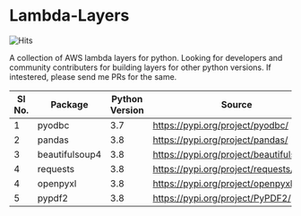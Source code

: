 # Lambda-Layers

![Hits](https://hitcounter.pythonanywhere.com/count/tag.svg?url=https%3A%2F%2Fgithub.com%2Fkuharan%2FLambda-Layers)

A collection of AWS lambda layers for python. Looking for developers and community contributers for building layers for other python versions. If intestered, please send me PRs for the same.

| Sl No. | Package        | Python Version | Source                                   | Link                                                                                                                        |
|--------|----------------|----------------|------------------------------------------|-----------------------------------------------------------------------------------------------------------------------------|
| 1      | pyodbc         | 3.7            | <https://pypi.org/project/pyodbc/>         | [Link](https://github.com/kuharan/Lambda-Layers/blob/fdb4edf0ffe9e65493c06d99490838f27c14786e/3.7/pyodbc-layer.zip)         |
| 2      | pandas         | 3.8            | <https://pypi.org/project/pandas/>         | [Link](https://github.com/kuharan/Lambda-Layers/blob/fdb4edf0ffe9e65493c06d99490838f27c14786e/3.8/pandas-layer.zip)         |
| 3      | beautifulsoup4 | 3.8            | <https://pypi.org/project/beautifulsoup4/> | [Link](https://github.com/kuharan/Lambda-Layers/blob/fdb4edf0ffe9e65493c06d99490838f27c14786e/3.8/beautifulsoup4-layer.zip) |
| 4      | requests       | 3.8            | <https://pypi.org/project/requests/>       | [Link](https://github.com/kuharan/Lambda-Layers/blob/fdb4edf0ffe9e65493c06d99490838f27c14786e/3.8/requests-layer.zip)       |
| 4      | openpyxl       | 3.8            | <https://pypi.org/project/openpyxl/>       | [Link](https://github.com/kuharan/Lambda-Layers/blob/a39a084c3cdd0bf27c6a3fcc77d4da56681c4e9a/3.8/openpyxl-layer.zip)       |
| 5      | pypdf2         | 3.8            | <https://pypi.org/project/PyPDF2/>         | [Link](https://github.com/kuharan/Lambda-Layers/blob/a39a084c3cdd0bf27c6a3fcc77d4da56681c4e9a/3.8/pypdf2-layer.zip)         |
